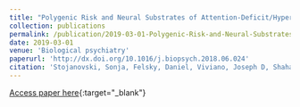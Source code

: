 ```yaml
---
title: "Polygenic Risk and Neural Substrates of Attention-Deficit/Hyperactivity Disorder Symptoms in Youths With a History of Mild Traumatic Brain Injury"
collection: publications
permalink: /publication/2019-03-01-Polygenic-Risk-and-Neural-Substrates-of-Attention-DeficitHyperactivity-Disorder-Symptoms-in-Youths-With-a-History-of-Mild-Traumatic-Brain-Injury
date: 2019-03-01
venue: 'Biological psychiatry'
paperurl: 'http://dx.doi.org/10.1016/j.biopsych.2018.06.024'
citation: 'Stojanovski, Sonja, Felsky, Daniel, Viviano, Joseph D, Shahab, Saba, Bangali, Rutwik, Burton, Christie L, <b>Devenyi, Gabriel A</b>, O&apos;Donnell, Lauren J, Szatmari, Peter, Chakravarty, M Mallar, Ameis, Stephanie, Schachar, Russell, Voineskos, Aristotle N, Wheeler, Anne L, &quot;Polygenic Risk and Neural Substrates of Attention-Deficit/Hyperactivity Disorder Symptoms in Youths With a History of Mild Traumatic Brain Injury.&quot; Biological psychiatry, 2019.'
---
```

[Access paper here](http://dx.doi.org/10.1016/j.biopsych.2018.06.024){:target="_blank"}
